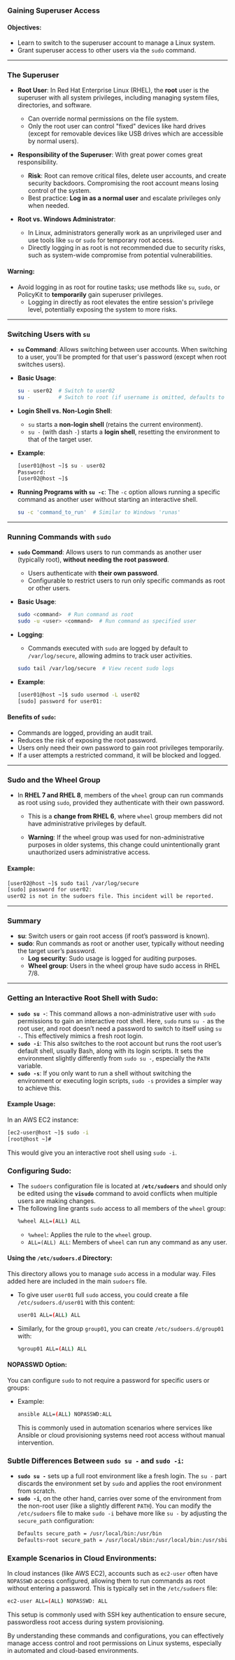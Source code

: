 ### Gaining Superuser Access

#### Objectives:
- Learn to switch to the superuser account to manage a Linux system.
- Grant superuser access to other users via the `sudo` command.

---

### The Superuser
- **Root User**: In Red Hat Enterprise Linux (RHEL), the **root** user is the superuser with all system privileges, including managing system files, directories, and software.
  - Can override normal permissions on the file system.
  - Only the root user can control "fixed" devices like hard drives (except for removable devices like USB drives which are accessible by normal users).

- **Responsibility of the Superuser**: With great power comes great responsibility.
  - **Risk**: Root can remove critical files, delete user accounts, and create security backdoors. Compromising the root account means losing control of the system.
  - Best practice: **Log in as a normal user** and escalate privileges only when needed.

- **Root vs. Windows Administrator**: 
  - In Linux, administrators generally work as an unprivileged user and use tools like `su` or `sudo` for temporary root access.
  - Directly logging in as root is not recommended due to security risks, such as system-wide compromise from potential vulnerabilities.

#### Warning:
- Avoid logging in as root for routine tasks; use methods like `su`, `sudo`, or PolicyKit to **temporarily** gain superuser privileges.
  - Logging in directly as root elevates the entire session's privilege level, potentially exposing the system to more risks.

---

### Switching Users with `su`
- **`su` Command**: Allows switching between user accounts. When switching to a user, you'll be prompted for that user's password (except when root switches users).
  
- **Basic Usage**:
  ```bash
  su - user02  # Switch to user02
  su -         # Switch to root (if username is omitted, defaults to root)
  ```

- **Login Shell vs. Non-Login Shell**:
  - `su` starts a **non-login shell** (retains the current environment).
  - `su -` (with dash `-`) starts a **login shell**, resetting the environment to that of the target user.

- **Example**:
  ```bash
  [user01@host ~]$ su - user02
  Password:
  [user02@host ~]$
  ```

- **Running Programs with `su -c`**: The `-c` option allows running a specific command as another user without starting an interactive shell.
  ```bash
  su -c 'command_to_run'  # Similar to Windows 'runas'
  ```

---

### Running Commands with `sudo`
- **`sudo` Command**: Allows users to run commands as another user (typically root), **without needing the root password**.
  - Users authenticate with **their own password**.
  - Configurable to restrict users to run only specific commands as root or other users.

- **Basic Usage**:
  ```bash
  sudo <command>  # Run command as root
  sudo -u <user> <command>  # Run command as specified user
  ```

- **Logging**:
  - Commands executed with `sudo` are logged by default to `/var/log/secure`, allowing admins to track user activities.
  ```bash
  sudo tail /var/log/secure  # View recent sudo logs
  ```

- **Example**:
  ```bash
  [user01@host ~]$ sudo usermod -L user02
  [sudo] password for user01:
  ```

#### Benefits of `sudo`:
- Commands are logged, providing an audit trail.
- Reduces the risk of exposing the root password.
- Users only need their own password to gain root privileges temporarily.
- If a user attempts a restricted command, it will be blocked and logged.

---

### Sudo and the Wheel Group
- In **RHEL 7 and RHEL 8**, members of the `wheel` group can run commands as root using `sudo`, provided they authenticate with their own password.
  
  - This is a **change from RHEL 6**, where `wheel` group members did not have administrative privileges by default.
  
  - **Warning**: If the wheel group was used for non-administrative purposes in older systems, this change could unintentionally grant unauthorized users administrative access.

#### Example:
```bash
[user02@host ~]$ sudo tail /var/log/secure
[sudo] password for user02:
user02 is not in the sudoers file. This incident will be reported.
```

---

### Summary
- **su**: Switch users or gain root access (if root’s password is known).
- **sudo**: Run commands as root or another user, typically without needing the target user’s password.
  - **Log security**: Sudo usage is logged for auditing purposes.
  - **Wheel group**: Users in the wheel group have sudo access in RHEL 7/8.

---

### Getting an Interactive Root Shell with Sudo:
- **`sudo su -`**: This command allows a non-administrative user with `sudo` permissions to gain an interactive root shell. Here, `sudo` runs `su -` as the root user, and root doesn’t need a password to switch to itself using `su -`. This effectively mimics a fresh root login.
- **`sudo -i`**: This also switches to the root account but runs the root user’s default shell, usually Bash, along with its login scripts. It sets the environment slightly differently from `sudo su -`, especially the `PATH` variable.
- **`sudo -s`**: If you only want to run a shell without switching the environment or executing login scripts, `sudo -s` provides a simpler way to achieve this.

#### Example Usage:
In an AWS EC2 instance:
```bash
[ec2-user@host ~]$ sudo -i
[root@host ~]#
```
This would give you an interactive root shell using `sudo -i`.

### Configuring Sudo:
- The `sudoers` configuration file is located at **`/etc/sudoers`** and should only be edited using the **`visudo`** command to avoid conflicts when multiple users are making changes.
- The following line grants `sudo` access to all members of the `wheel` group:
  ```bash
  %wheel ALL=(ALL) ALL
  ```
  - `%wheel`: Applies the rule to the `wheel` group.
  - `ALL=(ALL) ALL`: Members of `wheel` can run any command as any user.

#### Using the `/etc/sudoers.d` Directory:
This directory allows you to manage `sudo` access in a modular way. Files added here are included in the main `sudoers` file.

- To give user `user01` full `sudo` access, you could create a file `/etc/sudoers.d/user01` with this content:
  ```bash
  user01 ALL=(ALL) ALL
  ```
- Similarly, for the group `group01`, you can create `/etc/sudoers.d/group01` with:
  ```bash
  %group01 ALL=(ALL) ALL
  ```

#### NOPASSWD Option:
You can configure `sudo` to not require a password for specific users or groups:
- Example:
  ```bash
  ansible ALL=(ALL) NOPASSWD:ALL
  ```
  This is commonly used in automation scenarios where services like Ansible or cloud provisioning systems need root access without manual intervention.

### Subtle Differences Between `sudo su -` and `sudo -i`:
- **`sudo su -`** sets up a full root environment like a fresh login. The `su -` part discards the environment set by `sudo` and applies the root environment from scratch.
- **`sudo -i`**, on the other hand, carries over some of the environment from the non-root user (like a slightly different `PATH`). You can modify the `/etc/sudoers` file to make `sudo -i` behave more like `su -` by adjusting the `secure_path` configuration:
  ```bash
  Defaults secure_path = /usr/local/bin:/usr/bin
  Defaults>root secure_path = /usr/local/sbin:/usr/local/bin:/usr/sbin:/usr/bin
  ```

### Example Scenarios in Cloud Environments:
In cloud instances (like AWS EC2), accounts such as `ec2-user` often have `NOPASSWD` access configured, allowing them to run commands as root without entering a password. This is typically set in the `/etc/sudoers` file:
```bash
ec2-user ALL=(ALL) NOPASSWD: ALL
```
This setup is commonly used with SSH key authentication to ensure secure, passwordless root access during system provisioning.

By understanding these commands and configurations, you can effectively manage access control and root permissions on Linux systems, especially in automated and cloud-based environments.

